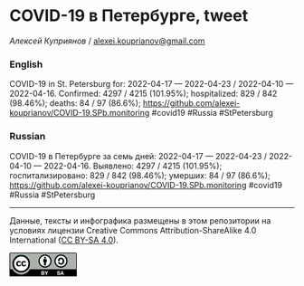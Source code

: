 COVID-19 в Петербурге, tweet
============================

*Алексей Куприянов* /
<a href="mailto:alexei.kouprianov@gmail.com" class="email">alexei.kouprianov@gmail.com</a>

### English

COVID-19 in St. Petersburg for: 2022-04-17 — 2022-04-23 / 2022-04-10 —
2022-04-16. Сonfirmed: 4297 / 4215 (101.95%); hospitalized: 829 / 842
(98.46%); deaths: 84 / 97 (86.6%);
<a href="https://github.com/alexei-kouprianov/COVID-19.SPb.monitoring" class="uri">https://github.com/alexei-kouprianov/COVID-19.SPb.monitoring</a>
\#covid19 \#Russia \#StPetersburg

### Russian

COVID-19 в Петербурге за семь дней: 2022-04-17 — 2022-04-23 / 2022-04-10
— 2022-04-16. Выявлено: 4297 / 4215 (101.95%); госпитализировано: 829 /
842 (98.46%); умерших: 84 / 97 (86.6%);
<a href="https://github.com/alexei-kouprianov/COVID-19.SPb.monitoring" class="uri">https://github.com/alexei-kouprianov/COVID-19.SPb.monitoring</a>
\#covid19 \#Russia \#StPetersburg

------------------------------------------------------------------------

Данные, тексты и инфографика размещены в этом репозитории на условиях
лицензии Creative Commons Attribution-ShareAlike 4.0 International ([CC
BY-SA 4.0](https://creativecommons.org/licenses/by-sa/4.0/)).

![](../misc/CC-BY-SA-icon.png "CC-BY-SA")

